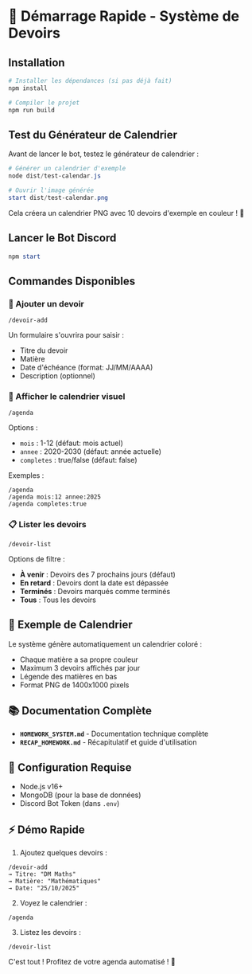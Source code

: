 # 🚀 Démarrage Rapide - Système de Devoirs

## Installation

```powershell
# Installer les dépendances (si pas déjà fait)
npm install

# Compiler le projet
npm run build
```

## Test du Générateur de Calendrier

Avant de lancer le bot, testez le générateur de calendrier :

```powershell
# Générer un calendrier d'exemple
node dist/test-calendar.js

# Ouvrir l'image générée
start dist/test-calendar.png
```

Cela créera un calendrier PNG avec 10 devoirs d'exemple en couleur ! 🎨

## Lancer le Bot Discord

```powershell
npm start
```

## Commandes Disponibles

### 📝 Ajouter un devoir

```
/devoir-add
```

Un formulaire s'ouvrira pour saisir :

- Titre du devoir
- Matière
- Date d'échéance (format: JJ/MM/AAAA)
- Description (optionnel)

### 📅 Afficher le calendrier visuel

```
/agenda
```

Options :

- `mois` : 1-12 (défaut: mois actuel)
- `annee` : 2020-2030 (défaut: année actuelle)
- `completes` : true/false (défaut: false)

Exemples :

```
/agenda
/agenda mois:12 annee:2025
/agenda completes:true
```

### 📋 Lister les devoirs

```
/devoir-list
```

Options de filtre :

- **À venir** : Devoirs des 7 prochains jours (défaut)
- **En retard** : Devoirs dont la date est dépassée
- **Terminés** : Devoirs marqués comme terminés
- **Tous** : Tous les devoirs

## 🎨 Exemple de Calendrier

Le système génère automatiquement un calendrier coloré :

- Chaque matière a sa propre couleur
- Maximum 3 devoirs affichés par jour
- Légende des matières en bas
- Format PNG de 1400x1000 pixels

## 📚 Documentation Complète

- **`HOMEWORK_SYSTEM.md`** - Documentation technique complète
- **`RECAP_HOMEWORK.md`** - Récapitulatif et guide d'utilisation

## 🔧 Configuration Requise

- Node.js v16+
- MongoDB (pour la base de données)
- Discord Bot Token (dans `.env`)

## ⚡ Démo Rapide

1. Ajoutez quelques devoirs :

```
/devoir-add
→ Titre: "DM Maths"
→ Matière: "Mathématiques"
→ Date: "25/10/2025"
```

2. Voyez le calendrier :

```
/agenda
```

3. Listez les devoirs :

```
/devoir-list
```

C'est tout ! Profitez de votre agenda automatisé ! 🎉
